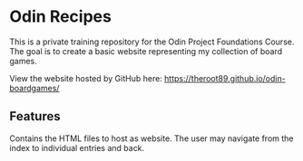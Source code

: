 # Odin Recipes

This is a private training repository for the Odin Project Foundations Course. The goal is to create a basic
website representing my collection of board games.

View the website hosted by GitHub here: https://theroot89.github.io/odin-boardgames/

## Features

Contains the HTML files to host as website. The user may navigate from the index to individual entries and
back.
